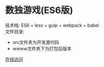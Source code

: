 # 数独游戏(ES6版)  
技术栈: ES6 + less + gulp + webpack + babel   
文件目录: 
- src文件夹为开发源代码
- wwww文件夹下为打包后版本  

[在线访问](http://hecun0000.github.io/sudoku/www/)